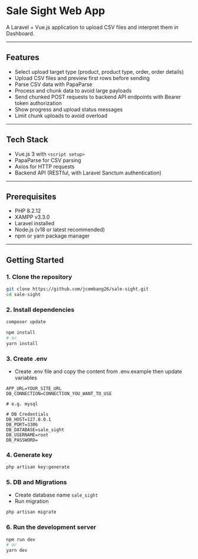 # Sale Sight Web App


A Laravel + Vue.js application to upload CSV files and interpret them in Dashboard. 

---

## Features

- Select upload target type (product, product type, order, order details)
- Upload CSV files and preview first rows before sending
- Parse CSV data with PapaParse
- Process and chunk data to avoid large payloads
- Send chunked POST requests to backend API endpoints with Bearer token authorization
- Show progress and upload status messages
- Limit chunk uploads to avoid overload

---

## Tech Stack

- Vue.js 3 with `<script setup>`
- PapaParse for CSV parsing
- Axios for HTTP requests
- Backend API (RESTful, with Laravel Sanctum authentication)

---

## Prerequisites
- PHP 8.2.12
- XAMPP v3.3.0
- Laravel installed
- Node.js (v18 or latest recommended)
- npm or yarn package manager

---

## Getting Started

### 1. Clone the repository

```bash
git clone https://github.com/jcembang26/sale-sight.git
cd sale-sight
```

### 2. Install dependencies

```bash
composer update

npm install
# or
yarn install
```

### 3. Create .env

- Create .env file and copy the content from .env.example then update variables

```env
APP_URL=YOUR_SITE_URL
DB_CONNECTION=CONNECTION_YOU_WANT_TO_USE 

# e.g. mysql

# DB Credentials
DB_HOST=127.0.0.1
DB_PORT=3306
DB_DATABASE=sale_sight
DB_USERNAME=root
DB_PASSWORD=
```

### 4. Generate key

```bash
php artisan key:generate
```

### 5. DB and Migrations

- Create database name `sale_sight`
- Run migration

```bash
php artisan migrate
```

### 6. Run the development server

```bash
npm run dev
# or
yarn dev
```